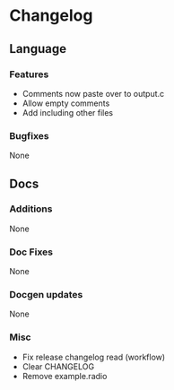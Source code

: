 # Changelog
## Language
### Features
- Comments now paste over to output.c
- Allow empty comments
- Add including other files
### Bugfixes
None

## Docs
### Additions
None
### Doc Fixes
None
### Docgen updates
None

### Misc
- Fix release changelog read (workflow)
- Clear CHANGELOG
- Remove example.radio